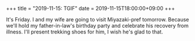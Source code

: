 +++
title =  "2019-11-15: TGIF"
date = 2019-11-15T18:00:00+09:00
+++

It's Friday.
I and my wife are going to visit Miyazaki-pref tomorrow.
Because we'll hold my father-in-law's birthday party and celebrate his recovery from illness.
I'll present trekking shoes for him, I wish he's glad to that.
